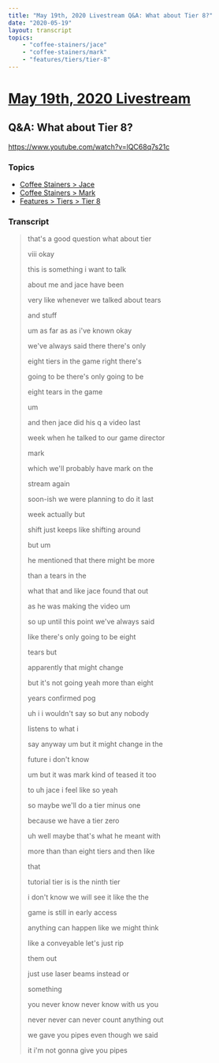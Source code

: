 ```yaml
---
title: "May 19th, 2020 Livestream Q&A: What about Tier 8?"
date: "2020-05-19"
layout: transcript
topics:
    - "coffee-stainers/jace"
    - "coffee-stainers/mark"
    - "features/tiers/tier-8"
---
```

# [May 19th, 2020 Livestream](../2020-05-19.md)
## Q&A: What about Tier 8?
https://www.youtube.com/watch?v=lQC68q7s21c

### Topics
* [Coffee Stainers > Jace](../topics/coffee-stainers/jace.md)
* [Coffee Stainers > Mark](../topics/coffee-stainers/mark.md)
* [Features > Tiers > Tier 8](../topics/features/tiers/tier-8.md)

### Transcript

> that's a good question what about tier
> 
> viii okay
> 
>  this is something i want to talk
> 
> about me and jace have been
> 
> very like whenever we talked about tears
> 
> and stuff
> 
> um as far as as i've known okay
> 
> we've always said there there's only
> 
> eight tiers in the game right there's
> 
> going to be there's only going to be
> 
> eight tears in the game
> 
> um
> 
> and then jace did his q a video last
> 
> week when he talked to our game director
> 
> mark
> 
> which we'll probably have mark on the
> 
> stream again
> 
> soon-ish we were planning to do it last
> 
> week actually but
> 
> shift just keeps like shifting around
> 
> but um
> 
> he mentioned that there might be more
> 
> than a tears in the
> 
> what that and like jace found that out
> 
> as he was making the video um
> 
> so up until this point we've always said
> 
> like there's only going to be eight
> 
> tears but
> 
> apparently that might change
> 
> but it's not going yeah more than eight
> 
> years confirmed pog
> 
> uh i i wouldn't say so but any nobody
> 
> listens to what i
> 
> say anyway um but it might change in the
> 
> future i don't know
> 
> um but it was mark kind of teased it too
> 
> to uh jace i feel like so yeah
> 
> so maybe we'll do a tier minus one
> 
> because we have a tier zero
> 
> uh well maybe that's what he meant with
> 
> more than than eight tiers and then like
> 
> that
> 
> tutorial tier is is the ninth tier
> 
> i don't know we will see it like the the
> 
> game is still in early access
> 
> anything can happen like we might think
> 
> like a conveyable let's just rip
> 
> them out
> 
> just use laser beams instead or
> 
> something
> 
> you never know never know with us you
> 
> never never can never count anything out
> 
> we gave you pipes even though we said
> 
>  it i'm not gonna give you pipes
> 
